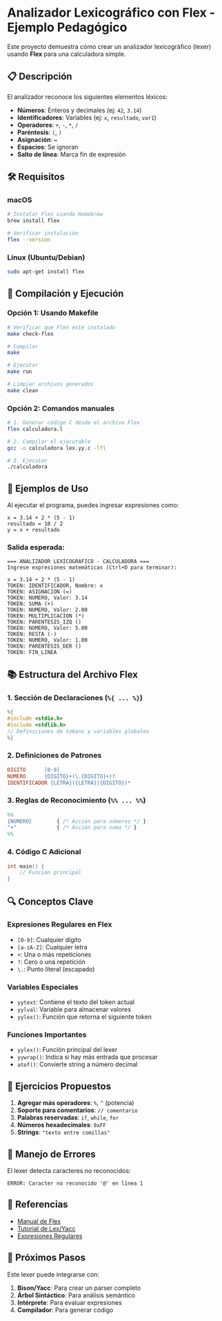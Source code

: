 # Analizador Lexicográfico con Flex - Ejemplo Pedagógico

Este proyecto demuestra cómo crear un analizador lexicográfico (lexer) usando **Flex** para una calculadora simple.

## 📋 Descripción

El analizador reconoce los siguientes elementos léxicos:
- **Números**: Enteros y decimales (ej: `42`, `3.14`)
- **Identificadores**: Variables (ej: `x`, `resultado`, `var1`)
- **Operadores**: `+`, `-`, `*`, `/`
- **Paréntesis**: `(`, `)`
- **Asignación**: `=`
- **Espacios**: Se ignoran
- **Salto de línea**: Marca fin de expresión

## 🛠️ Requisitos

### macOS
```bash
# Instalar Flex usando Homebrew
brew install flex

# Verificar instalación
flex --version
```

### Linux (Ubuntu/Debian)
```bash
sudo apt-get install flex
```

## 🚀 Compilación y Ejecución

### Opción 1: Usando Makefile
```bash
# Verificar que Flex esté instalado
make check-flex

# Compilar
make

# Ejecutar
make run

# Limpiar archivos generados
make clean
```

### Opción 2: Comandos manuales
```bash
# 1. Generar código C desde el archivo Flex
flex calculadora.l

# 2. Compilar el ejecutable
gcc -o calculadora lex.yy.c -lfl

# 3. Ejecutar
./calculadora
```

## 📝 Ejemplos de Uso

Al ejecutar el programa, puedes ingresar expresiones como:

```
x = 3.14 + 2 * (5 - 1)
resultado = 10 / 2
y = x + resultado
```

### Salida esperada:
```
=== ANALIZADOR LEXICOGRAFICO - CALCULADORA ===
Ingrese expresiones matemáticas (Ctrl+D para terminar):

x = 3.14 + 2 * (5 - 1)
TOKEN: IDENTIFICADOR, Nombre: x
TOKEN: ASIGNACION (=)
TOKEN: NUMERO, Valor: 3.14
TOKEN: SUMA (+)
TOKEN: NUMERO, Valor: 2.00
TOKEN: MULTIPLICACION (*)
TOKEN: PARENTESIS_IZQ ()
TOKEN: NUMERO, Valor: 5.00
TOKEN: RESTA (-)
TOKEN: NUMERO, Valor: 1.00
TOKEN: PARENTESIS_DER ()
TOKEN: FIN_LINEA
```

## 📚 Estructura del Archivo Flex

### 1. Sección de Declaraciones (`%{ ... %}`)
```c
%{
#include <stdio.h>
#include <stdlib.h>
// Definiciones de tokens y variables globales
%}
```

### 2. Definiciones de Patrones
```flex
DIGITO      [0-9]
NUMERO      {DIGITO}+(\.{DIGITO}+)?
IDENTIFICADOR {LETRA}({LETRA}|{DIGITO})*
```

### 3. Reglas de Reconocimiento (`%% ... %%`)
```flex
%%
{NUMERO}        { /* Acción para números */ }
"+"             { /* Acción para suma */ }
%%
```

### 4. Código C Adicional
```c
int main() {
    // Función principal
}
```

## 🔍 Conceptos Clave

### Expresiones Regulares en Flex
- `[0-9]`: Cualquier dígito
- `[a-zA-Z]`: Cualquier letra
- `+`: Una o más repeticiones
- `?`: Cero o una repetición
- `\.`: Punto literal (escapado)

### Variables Especiales
- `yytext`: Contiene el texto del token actual
- `yylval`: Variable para almacenar valores
- `yylex()`: Función que retorna el siguiente token

### Funciones Importantes
- `yylex()`: Función principal del lexer
- `yywrap()`: Indica si hay más entrada que procesar
- `atof()`: Convierte string a número decimal

## 🎯 Ejercicios Propuestos

1. **Agregar más operadores**: `%`, `^` (potencia)
2. **Soporte para comentarios**: `// comentario`
3. **Palabras reservadas**: `if`, `while`, `for`
4. **Números hexadecimales**: `0xFF`
5. **Strings**: `"texto entre comillas"`

## 🐛 Manejo de Errores

El lexer detecta caracteres no reconocidos:
```
ERROR: Caracter no reconocido '@' en línea 1
```

## 📖 Referencias

- [Manual de Flex](https://westes.github.io/flex/manual/)
- [Tutorial de Lex/Yacc](https://www.epaperpress.com/lexandyacc/)
- [Expresiones Regulares](https://regexr.com/)

## 🤝 Próximos Pasos

Este lexer puede integrarse con:
1. **Bison/Yacc**: Para crear un parser completo
2. **Árbol Sintáctico**: Para análisis semántico
3. **Intérprete**: Para evaluar expresiones
4. **Compilador**: Para generar código